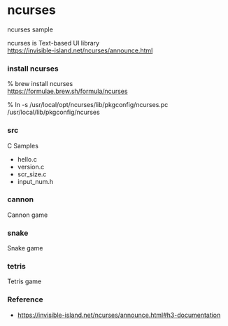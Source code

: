 ncurses
===============

ncurses sample <br/>

ncurses is Text-based UI library <br/>
https://invisible-island.net/ncurses/announce.html


###  install ncurses
% brew install ncurses <br/>
https://formulae.brew.sh/formula/ncurses <br/>

% ln -s  /usr/local/opt/ncurses/lib/pkgconfig/ncurses.pc /usr/local/lib/pkgconfig/ncurses


### src <br/>
 C Samples <br/>

- hello.c <br/>
- version.c <br/>
- scr_size.c <br/>
- input_num.h <br/>


### cannon <br/>

Cannon game  <br/>

### snake <br/>

Snake game  <br/>

### tetris <br/>

Tetris game  <br/>

### Reference <br/>
- https://invisible-island.net/ncurses/announce.html#h3-documentation

